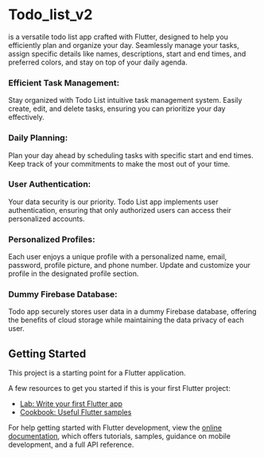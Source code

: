 # Todo_list_v2
is a versatile todo list app crafted with Flutter, designed to help you efficiently plan and organize your day. Seamlessly manage your tasks, assign specific details like names, descriptions, start and end times, and preferred colors, and stay on top of your daily agenda. 

### Efficient Task Management: 
Stay organized with Todo List intuitive task management system. Easily create, edit, and delete tasks, ensuring you can prioritize your day effectively.
### Daily Planning: 
Plan your day ahead by scheduling tasks with specific start and end times. Keep track of your commitments to make the most out of your time.
### User Authentication: 
Your data security is our priority. Todo List app implements user authentication, ensuring that only authorized users can access their personalized accounts.
### Personalized Profiles: 
Each user enjoys a unique profile with a personalized name, email, password, profile picture, and phone number. Update and customize your profile in the designated profile section.
### Dummy Firebase Database: 
Todo app securely stores user data in a dummy Firebase database, offering the benefits of cloud storage while maintaining the data privacy of each user.

## Getting Started

This project is a starting point for a Flutter application.

A few resources to get you started if this is your first Flutter project:

- [Lab: Write your first Flutter app](https://docs.flutter.dev/get-started/codelab)
- [Cookbook: Useful Flutter samples](https://docs.flutter.dev/cookbook)

For help getting started with Flutter development, view the
[online documentation](https://docs.flutter.dev/), which offers tutorials,
samples, guidance on mobile development, and a full API reference.
